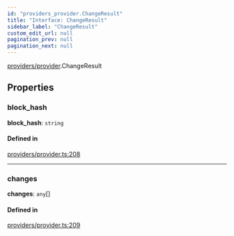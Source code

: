 ```yaml
---
id: "providers_provider.ChangeResult"
title: "Interface: ChangeResult"
sidebar_label: "ChangeResult"
custom_edit_url: null
pagination_prev: null
pagination_next: null
---
```


[providers/provider](../modules/providers_provider.md).ChangeResult

## Properties

### block\_hash

 **block\_hash**: `string`

#### Defined in

[providers/provider.ts:208](https://github.com/near/near-api-js/blob/a0c9a104/packages/near-api-js/src/providers/provider.ts#L208)

___

### changes

 **changes**: `any`[]

#### Defined in

[providers/provider.ts:209](https://github.com/near/near-api-js/blob/a0c9a104/packages/near-api-js/src/providers/provider.ts#L209)
